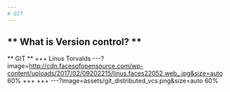 ```yaml
---
# GIT
---
```

** What is Version control? **
---
** GIT **
+++
Linus Torvalds
---?image=http://cdn.facesofopensource.com/wp-content/uploads/2017/02/09202215/linus.faces22052.web_.jpg&size=auto 60%
+++
+++
---?image=assets/git_distributed_vcs.png&size=auto 60%
